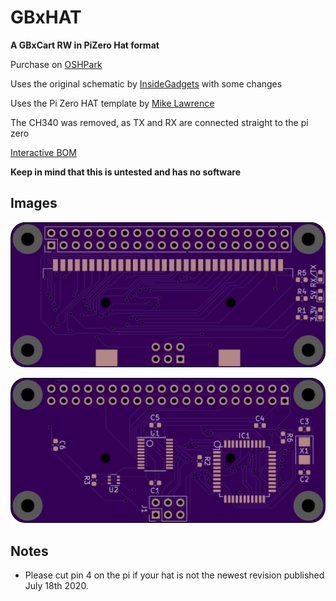 # GBxHAT

**A GBxCart RW in PiZero Hat format**


Purchase on [OSHPark](https://oshpark.com/shared_projects/nTx9yzmZ)

Uses the original schematic by [InsideGadgets](https://github.com/insidegadgets/GBxCart-RW) with some changes

Uses the Pi Zero HAT template by [Mike Lawrence](https://github.com/mikelawrence/RPi_Zero_pHat_Template)


The CH340 was removed, as TX and RX are connected straight to the pi zero

[Interactive BOM](https://martinrefseth.com/ibom/GBxHat)

**Keep in mind that this is untested and has no software**


## Images

![](front.png)

![](back.png)


## Notes

- Please cut pin 4 on the pi if your hat is not the newest revision published July 18th 2020.
